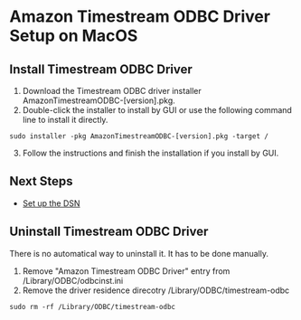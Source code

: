 # Amazon Timestream ODBC Driver Setup on MacOS

## Install Timestream ODBC Driver
1. Download the Timestream ODBC driver installer AmazonTimestreamODBC-[version].pkg.
2. Double-click the installer to install by GUI or use the following command line to install it directly.
```
sudo installer -pkg AmazonTimestreamODBC-[version].pkg -target /
```
3. Follow the instructions and finish the installation if you install by GUI.

## Next Steps

- [Set up the DSN](macOS-dsn-configuration.md)

## Uninstall Timestream ODBC Driver
There is no automatical way to uninstall it. It has to be done manually.
1. Remove "Amazon Timestream ODBC Driver" entry from /Library/ODBC/odbcinst.ini
2. Remove the driver residence direcotry /Library/ODBC/timestream-odbc
```
sudo rm -rf /Library/ODBC/timestream-odbc
```
